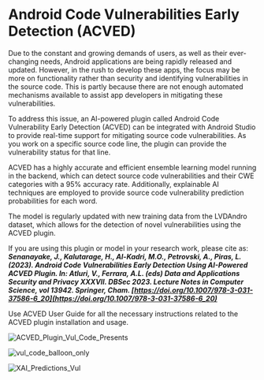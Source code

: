# Android Code Vulnerabilities Early Detection (ACVED)

Due to the constant and growing demands of users, as well as their ever-changing needs, Android applications are being rapidly released and updated. However, in the rush to develop these apps, the focus may be more on functionality rather than security and identifying vulnerabilities in the source code. This is partly because there are not enough automated mechanisms available to assist app developers in mitigating these vulnerabilities.

To address this issue, an AI-powered plugin called Android Code Vulnerability Early Detection (ACVED) can be integrated with Android Studio to provide real-time support for mitigating source code vulnerabilities. As you work on a specific source code line, the plugin can provide the vulnerability status for that line.

ACVED has a highly accurate and efficient ensemble learning model running in the backend, which can detect source code vulnerabilities and their CWE categories with a 95% accuracy rate. Additionally, explainable AI techniques are employed to provide source code vulnerability prediction probabilities for each word.

The model is regularly updated with new training data from the LVDAndro dataset, which allows for the detection of novel vulnerabilities using the ACVED plugin.

If you are using this plugin or model in your research work, please cite as: _**Senanayake, J., Kalutarage, H., Al-Kadri, M.O., Petrovski, A., Piras, L. (2023). Android Code Vulnerabilities Early Detection Using AI-Powered ACVED Plugin. In: Atluri, V., Ferrara, A.L. (eds) Data and Applications Security and Privacy XXXVII. DBSec 2023. Lecture Notes in Computer Science, vol 13942. Springer, Cham. [https://doi.org/10.1007/978-3-031-37586-6_20](https://doi.org/10.1007/978-3-031-37586-6_20)**_

Use ACVED User Guide for all the necessary instructions related to the ACVED plugin installation and usage.


![ACVED_Plugin_Vul_Code_Presents](https://user-images.githubusercontent.com/102326773/188329694-73ad7acc-2392-409a-ac11-6f40138bdf21.png)


![vul_code_balloon_only](https://user-images.githubusercontent.com/102326773/188329702-0921a281-d701-4e4c-9289-1f5563000e64.png)

![XAI_Predictions_Vul](https://user-images.githubusercontent.com/102326773/188329708-83816d65-49b0-4cb5-ad21-a21653938757.png)
